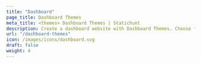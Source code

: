 ```yaml
---
title: "Dashboard"
page_title: Dashboard Themes
meta_title: <themes> Dashboard Themes | Statichunt
description: Create a dashboard website with Dashboard Themes. Choose from a wide range of templates and themes.
url: "/dashboard-themes"
icon: /images/icons/dashboard.svg
draft: false
weight: 4
---
```

